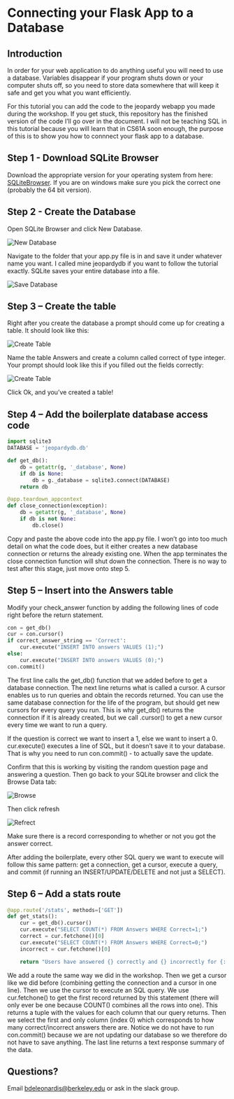 # Connecting your Flask App to a Database

## Introduction
In order for your web application to do anything useful you will need to use a database. Variables disappear if your program shuts down or your computer shuts off, so you need to store data somewhere that will keep it safe and get you what you want efficiently.

For this tutorial you can add the code to the jeopardy webapp you made during the workshop. If you get stuck, this repository has the finished version of the code I’ll go over in the document. I will not be teaching SQL in this tutorial because you will learn that in CS61A soon enough, the purpose of this is to show you how to connnect your flask app to a database.

## Step 1 - Download SQLite Browser
Download the appropriate version for your operating system from here: [SQLiteBrowser](https://sqlitebrowser.org). If you are on windows make sure you pick the correct one (probably the 64 bit version).

## Step 2 - Create the Database
Open SQLite Browser and click New Database.

![New Database](readimages/first.PNG)

Navigate to the folder that your app.py file is in and save it under whatever name you want. I called mine jeopardydb if you want to follow the tutorial exactly. SQLite saves your entire database into a file.

![Save Database](readimages/second.PNG)
 
## Step 3 – Create the table
Right after you create the database a prompt should come up for creating a table. It should look like this:

![Create Table](readimages/third.PNG)

Name the table Answers and create a column called correct of type integer.  Your prompt should look like this if you filled out the fields correctly:

![Create Table](readimages/fourth.PNG)

Click Ok, and you’ve created a table!

## Step 4 – Add the boilerplate database access code

```python
import sqlite3
DATABASE = 'jeopardydb.db'

def get_db():
    db = getattr(g, '_database', None)
    if db is None:
        db = g._database = sqlite3.connect(DATABASE)
    return db

@app.teardown_appcontext
def close_connection(exception):
    db = getattr(g, '_database', None)
    if db is not None:
        db.close()
```

Copy and paste the above code into the app.py file. I won’t go into too much detail on what the code does, but it either creates a new database connection or returns the already existing one. When the app terminates the close connection function will shut down the connection. There is no way to test after this stage, just move onto step 5.

## Step 5 – Insert into the Answers table
Modify your check_answer function by adding the following lines of code right before the return statement.

```python
con = get_db()
cur = con.cursor()
if correct_answer_string == 'Correct':
    cur.execute("INSERT INTO answers VALUES (1);")
else:
    cur.execute("INSERT INTO answers VALUES (0);")
con.commit()
``` 

The first line calls the get_db() function that we added before to get a database connection. The next line returns what is called a cursor. A cursor enables us to run queries and obtain the records returned. You can use the same database connection for the life of the program, but should get new cursors for every query you run. This is why get_db() returns the connection if it is already created, but we call .cursor() to get a new cursor every time we want to run a query.

If the question is correct we want to insert a 1, else we want to insert a 0. cur.execute() executes a line of SQL, but it doesn’t save it to your database. That is why you need to run con.commit() - to actually save the update.

Confirm that this is working by visiting the random question page and answering a question. Then go back to your SQLite browser and click the Browse Data tab:

![Browse](readimages/fifth.PNG)

Then click refresh

![Refrect](readimages/sixth.PNG)
    
Make sure there is a record corresponding to whether or not you got the answer correct.

After adding the boilerplate, every other SQL query we want to execute will follow this same pattern: get a connection, get a cursor, execute a query, and commit (if running an INSERT/UPDATE/DELETE and not just a SELECT).

## Step 6 – Add a stats route
```python
@app.route('/stats', methods=['GET'])
def get_stats():
    cur = get_db().cursor()
    cur.execute("SELECT COUNT(*) FROM Answers WHERE Correct=1;")
    correct = cur.fetchone()[0]
    cur.execute("SELECT COUNT(*) FROM Answers WHERE Correct=0;")
    incorrect = cur.fetchone()[0]

    return "Users have answered {} correctly and {} incorrectly for {:.2f}%".format(correct, incorrect, correct / (correct + incorrect))
```

We add a route the same way we did in the workshop. Then we get a cursor like we did before (combining getting the connection and a cursor in one line). Then we use the cursor to execute an SQL query. We use cur.fetchone() to get the first record returned by this statement (there will only ever be one because COUNT() combines all the rows into one). This returns a tuple with the values for each column that our query returns. Then we select the first and only column (index 0) which corresponds to how many correct/incorrect answers there are. Notice we do not have to run con.commit() because we are not updating our database so we therefore do not have to save anything. The last line returns a text response summary of the data.

## Questions?
Email bdeleonardis@berkeley.edu or ask in the slack group.
